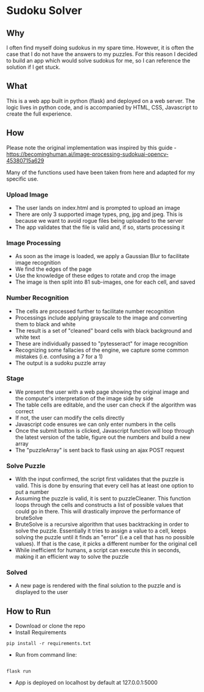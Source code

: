 # Sudoku Solver

## Why 

I often find myself doing sudokus in my spare time. However, it is often the case that I do not have the answers to my puzzles.
For this reason I decided to build an app which would solve sudokus for me, so I can reference the solution if I get stuck.

## What 

This is a web app built in python (flask) and deployed on a web server. The logic lives in python code, and is accompanied by HTML, CSS, Javascript to create the full experience.

## How

Please note the original implementation was inspired by this guide - https://becominghuman.ai/image-processing-sudokuai-opencv-45380715a629

Many of the functions used have been taken from here and adapted for my specific use. 

### Upload Image

* The user lands on index.html and is prompted to upload an image
* There are only 3 supported image types, png, jpg and jpeg. This is because we want to avoid rogue files being uploaded to the server
* The app validates that the file is valid and, if so, starts processing it

### Image Processing

* As soon as the image is loaded, we apply a Gaussian Blur to facilitate image recognition
* We find the edges of the page
* Use the knowledge of these edges to rotate and crop the image
* The image is then split into 81 sub-images, one for each cell, and saved

### Number Recognition

* The cells are processed further to facilitate number recognition
* Processings include applying grayscale to the image and converting them to black and white
* The result is a set of "cleaned" board cells with black background and white text
* These are individually passed to "pytesseract" for image recognition
* Recognizing some fallacies of the engine, we capture some common mistakes (i.e. confusing a 7 for a 1)
* The output is a sudoku puzzle array

### Stage

* We present the user with a web page showing the original image and the computer's interpretation of the image side by side
* The table cells are editable, and the user can check if the algorithm was correct
* If not, the user can modify the cells directly
* Javascript code ensures we can only enter numbers in the cells
* Once the submit button is clicked, Javascript function will loop through the latest version of the table, figure out the numbers and build a new array
* The "puzzleArray" is sent back to flask using an ajax POST request

### Solve Puzzle

* With the input confirmed, the script first validates that the puzzle is valid. This is done by ensuring that every cell has at least one option to put a number
* Assuming the puzzle is valid, it is sent to puzzleCleaner. This function loops through the cells and constructs a list of possible values that could go in there. This will drastically improve the performance of bruteSolve
* BruteSolve is a recursive algorithm that uses backtracking in order to solve the puzzle. Essentially it tries to assign a value to a cell, keeps solving the puzzle until it finds an "error" (i.e a cell that has no possible values). If that is the case, it picks a different number for the original cell
* While inefficient for humans, a script can execute this in seconds, making it an efficient way to solve the puzzle

### Solved

* A new page is rendered with the final solution to the puzzle and is displayed to the user

## How to Run

* Download or clone the repo
* Install Requirements

```
pip install -r requirements.txt

```

* Run from command line:

```

flask run

```

* App is deployed on localhost by default at 127.0.0.1:5000
